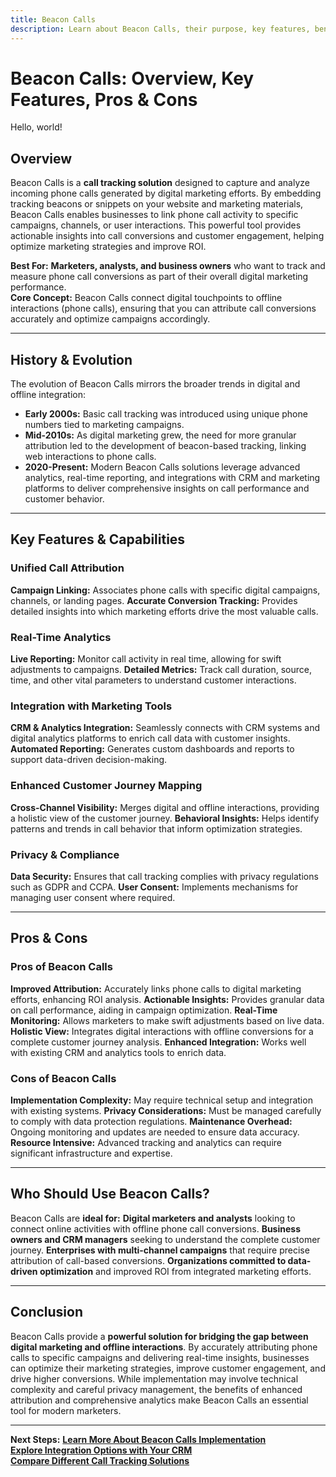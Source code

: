 ```yaml
---
title: Beacon Calls
description: Learn about Beacon Calls, their purpose, key features, benefits, and how they enhance call tracking in digital marketing.
---
```


# **Beacon Calls: Overview, Key Features, Pros & Cons**

Hello, world!

## **Overview**  
Beacon Calls is a **call tracking solution** designed to capture and analyze incoming phone calls generated by digital marketing efforts. By embedding tracking beacons or snippets on your website and marketing materials, Beacon Calls enables businesses to link phone call activity to specific campaigns, channels, or user interactions. This powerful tool provides actionable insights into call conversions and customer engagement, helping optimize marketing strategies and improve ROI.

 **Best For:** **Marketers, analysts, and business owners** who want to track and measure phone call conversions as part of their overall digital marketing performance.  
 **Core Concept:** Beacon Calls connect digital touchpoints to offline interactions (phone calls), ensuring that you can attribute call conversions accurately and optimize campaigns accordingly.

---

## **History & Evolution**  
The evolution of Beacon Calls mirrors the broader trends in digital and offline integration:

- **Early 2000s:** Basic call tracking was introduced using unique phone numbers tied to marketing campaigns.
- **Mid-2010s:** As digital marketing grew, the need for more granular attribution led to the development of beacon-based tracking, linking web interactions to phone calls.
- **2020-Present:** Modern Beacon Calls solutions leverage advanced analytics, real-time reporting, and integrations with CRM and marketing platforms to deliver comprehensive insights on call performance and customer behavior.

---

## **Key Features & Capabilities**

### **Unified Call Attribution**
 **Campaign Linking:** Associates phone calls with specific digital campaigns, channels, or landing pages.
 **Accurate Conversion Tracking:** Provides detailed insights into which marketing efforts drive the most valuable calls.

### **Real-Time Analytics**
 **Live Reporting:** Monitor call activity in real time, allowing for swift adjustments to campaigns.
 **Detailed Metrics:** Track call duration, source, time, and other vital parameters to understand customer interactions.

### **Integration with Marketing Tools**
 **CRM & Analytics Integration:** Seamlessly connects with CRM systems and digital analytics platforms to enrich call data with customer insights.
 **Automated Reporting:** Generates custom dashboards and reports to support data-driven decision-making.

### **Enhanced Customer Journey Mapping**
 **Cross-Channel Visibility:** Merges digital and offline interactions, providing a holistic view of the customer journey.
 **Behavioral Insights:** Helps identify patterns and trends in call behavior that inform optimization strategies.

### **Privacy & Compliance**
 **Data Security:** Ensures that call tracking complies with privacy regulations such as GDPR and CCPA.
 **User Consent:** Implements mechanisms for managing user consent where required.

---

## **Pros & Cons**

### **Pros of Beacon Calls**
 **Improved Attribution:** Accurately links phone calls to digital marketing efforts, enhancing ROI analysis.
 **Actionable Insights:** Provides granular data on call performance, aiding in campaign optimization.
 **Real-Time Monitoring:** Allows marketers to make swift adjustments based on live data.
 **Holistic View:** Integrates digital interactions with offline conversions for a complete customer journey analysis.
 **Enhanced Integration:** Works well with existing CRM and analytics tools to enrich data.

### **Cons of Beacon Calls**
 **Implementation Complexity:** May require technical setup and integration with existing systems.
 **Privacy Considerations:** Must be managed carefully to comply with data protection regulations.
 **Maintenance Overhead:** Ongoing monitoring and updates are needed to ensure data accuracy.
 **Resource Intensive:** Advanced tracking and analytics can require significant infrastructure and expertise.

---

## **Who Should Use Beacon Calls?**
Beacon Calls are **ideal for:**
 **Digital marketers and analysts** looking to connect online activities with offline phone call conversions.
 **Business owners and CRM managers** seeking to understand the complete customer journey.
 **Enterprises with multi-channel campaigns** that require precise attribution of call-based conversions.
 **Organizations committed to data-driven optimization** and improved ROI from integrated marketing efforts.

---

## **Conclusion**
Beacon Calls provide a **powerful solution for bridging the gap between digital marketing and offline interactions**. By accurately attributing phone calls to specific campaigns and delivering real-time insights, businesses can optimize their marketing strategies, improve customer engagement, and drive higher conversions. While implementation may involve technical complexity and careful privacy management, the benefits of enhanced attribution and comprehensive analytics make Beacon Calls an essential tool for modern marketers.

---

 **Next Steps:**
 **[Learn More About Beacon Calls Implementation](#)**  
 **[Explore Integration Options with Your CRM](#)**  
 **[Compare Different Call Tracking Solutions](#)**
